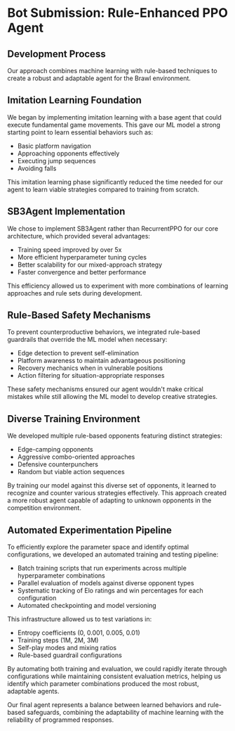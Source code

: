 # Bot Submission: Rule-Enhanced PPO Agent
## Development Process
Our approach combines machine learning with rule-based techniques to create a robust and adaptable agent for the Brawl environment.

## Imitation Learning Foundation
We began by implementing imitation learning with a base agent that could execute fundamental game movements. This gave our ML model a strong starting point to learn essential behaviors such as:

- Basic platform navigation
- Approaching opponents effectively
- Executing jump sequences
- Avoiding falls

This imitation learning phase significantly reduced the time needed for our agent to learn viable strategies compared to training from scratch.

## SB3Agent Implementation
We chose to implement SB3Agent rather than RecurrentPPO for our core architecture, which provided several advantages:

- Training speed improved by over 5x
- More efficient hyperparameter tuning cycles
- Better scalability for our mixed-approach strategy
- Faster convergence and better performance

This efficiency allowed us to experiment with more combinations of learning approaches and rule sets during development.

## Rule-Based Safety Mechanisms
To prevent counterproductive behaviors, we integrated rule-based guardrails that override the ML model when necessary:

- Edge detection to prevent self-elimination
- Platform awareness to maintain advantageous positioning
- Recovery mechanics when in vulnerable positions
- Action filtering for situation-appropriate responses


These safety mechanisms ensured our agent wouldn't make critical mistakes while still allowing the ML model to develop creative strategies.

## Diverse Training Environment
We developed multiple rule-based opponents featuring distinct strategies:

- Edge-camping opponents
- Aggressive combo-oriented approaches
- Defensive counterpunchers
- Random but viable action sequences

By training our model against this diverse set of opponents, it learned to recognize and counter various strategies effectively. This approach created a more robust agent capable of adapting to unknown opponents in the competition environment.

## Automated Experimentation Pipeline

To efficiently explore the parameter space and identify optimal configurations, we developed an automated training and testing pipeline:

- Batch training scripts that run experiments across multiple hyperparameter combinations
- Parallel evaluation of models against diverse opponent types
- Systematic tracking of Elo ratings and win percentages for each configuration
- Automated checkpointing and model versioning

This infrastructure allowed us to test variations in:
- Entropy coefficients (0, 0.001, 0.005, 0.01)
- Training steps (1M, 2M, 3M)
- Self-play modes and mixing ratios
- Rule-based guardrail configurations

By automating both training and evaluation, we could rapidly iterate through configurations while maintaining consistent evaluation metrics, helping us identify which parameter combinations produced the most robust, adaptable agents.

Our final agent represents a balance between learned behaviors and rule-based safeguards, combining the adaptability of machine learning with the reliability of programmed responses.